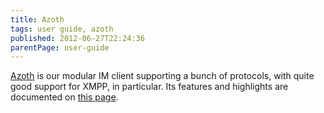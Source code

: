 ```yaml
---
title: Azoth
tags: user guide, azoth
published: 2012-06-27T22:24:36
parentPage: user-guide
---
```


[Azoth](/plugins-azoth) is our modular IM client supporting a bunch of
protocols, with quite good support for XMPP, in particular. Its features
and highlights are documented on [this page](/plugins-azoth).